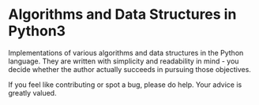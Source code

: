 # Algorithms and Data Structures in Python3
Implementations of various algorithms and data structures in the Python language.
They are written with simplicity and readability in mind - you decide whether the author actually succeeds in pursuing those objectives.

If you feel like contributing or spot a bug, please do help. Your advice is greatly valued.
